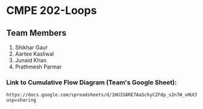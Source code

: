 # CMPE 202-Loops

## Team Members

1. Shikhar Gaur
2. Aartee Kasliwal 
3. Junaid Khan
4. Prathmesh Parmar


### Link to Cumulative Flow Diagram (Team's Google Sheet):
	https://docs.google.com/spreadsheets/d/1HU1S8RE7AaSchyCZFdp_s2n7W_vHUCRXeyHO0INXkAc/edit?usp=sharing 

